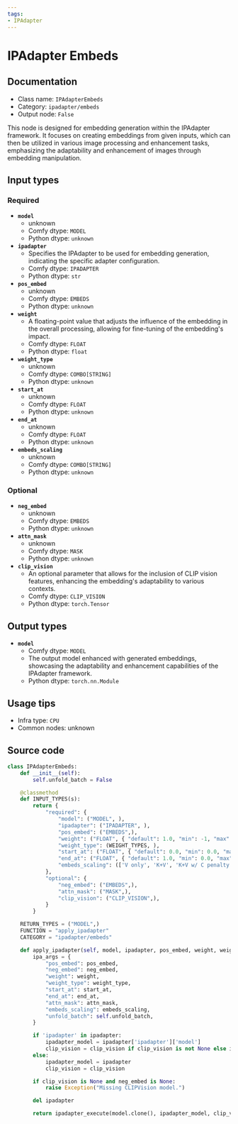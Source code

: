 ```yaml
---
tags:
- IPAdapter
---
```


# IPAdapter Embeds
## Documentation
- Class name: `IPAdapterEmbeds`
- Category: `ipadapter/embeds`
- Output node: `False`

This node is designed for embedding generation within the IPAdapter framework. It focuses on creating embeddings from given inputs, which can then be utilized in various image processing and enhancement tasks, emphasizing the adaptability and enhancement of images through embedding manipulation.
## Input types
### Required
- **`model`**
    - unknown
    - Comfy dtype: `MODEL`
    - Python dtype: `unknown`
- **`ipadapter`**
    - Specifies the IPAdapter to be used for embedding generation, indicating the specific adapter configuration.
    - Comfy dtype: `IPADAPTER`
    - Python dtype: `str`
- **`pos_embed`**
    - unknown
    - Comfy dtype: `EMBEDS`
    - Python dtype: `unknown`
- **`weight`**
    - A floating-point value that adjusts the influence of the embedding in the overall processing, allowing for fine-tuning of the embedding's impact.
    - Comfy dtype: `FLOAT`
    - Python dtype: `float`
- **`weight_type`**
    - unknown
    - Comfy dtype: `COMBO[STRING]`
    - Python dtype: `unknown`
- **`start_at`**
    - unknown
    - Comfy dtype: `FLOAT`
    - Python dtype: `unknown`
- **`end_at`**
    - unknown
    - Comfy dtype: `FLOAT`
    - Python dtype: `unknown`
- **`embeds_scaling`**
    - unknown
    - Comfy dtype: `COMBO[STRING]`
    - Python dtype: `unknown`
### Optional
- **`neg_embed`**
    - unknown
    - Comfy dtype: `EMBEDS`
    - Python dtype: `unknown`
- **`attn_mask`**
    - unknown
    - Comfy dtype: `MASK`
    - Python dtype: `unknown`
- **`clip_vision`**
    - An optional parameter that allows for the inclusion of CLIP vision features, enhancing the embedding's adaptability to various contexts.
    - Comfy dtype: `CLIP_VISION`
    - Python dtype: `torch.Tensor`
## Output types
- **`model`**
    - Comfy dtype: `MODEL`
    - The output model enhanced with generated embeddings, showcasing the adaptability and enhancement capabilities of the IPAdapter framework.
    - Python dtype: `torch.nn.Module`
## Usage tips
- Infra type: `CPU`
- Common nodes: unknown


## Source code
```python
class IPAdapterEmbeds:
    def __init__(self):
        self.unfold_batch = False

    @classmethod
    def INPUT_TYPES(s):
        return {
            "required": {
                "model": ("MODEL", ),
                "ipadapter": ("IPADAPTER", ),
                "pos_embed": ("EMBEDS",),
                "weight": ("FLOAT", { "default": 1.0, "min": -1, "max": 3, "step": 0.05 }),
                "weight_type": (WEIGHT_TYPES, ),
                "start_at": ("FLOAT", { "default": 0.0, "min": 0.0, "max": 1.0, "step": 0.001 }),
                "end_at": ("FLOAT", { "default": 1.0, "min": 0.0, "max": 1.0, "step": 0.001 }),
                "embeds_scaling": (['V only', 'K+V', 'K+V w/ C penalty', 'K+mean(V) w/ C penalty'], ),
            },
            "optional": {
                "neg_embed": ("EMBEDS",),
                "attn_mask": ("MASK",),
                "clip_vision": ("CLIP_VISION",),
            }
        }

    RETURN_TYPES = ("MODEL",)
    FUNCTION = "apply_ipadapter"
    CATEGORY = "ipadapter/embeds"

    def apply_ipadapter(self, model, ipadapter, pos_embed, weight, weight_type, start_at, end_at, neg_embed=None, attn_mask=None, clip_vision=None, embeds_scaling='V only'):
        ipa_args = {
            "pos_embed": pos_embed,
            "neg_embed": neg_embed,
            "weight": weight,
            "weight_type": weight_type,
            "start_at": start_at,
            "end_at": end_at,
            "attn_mask": attn_mask,
            "embeds_scaling": embeds_scaling,
            "unfold_batch": self.unfold_batch,
        }

        if 'ipadapter' in ipadapter:
            ipadapter_model = ipadapter['ipadapter']['model']
            clip_vision = clip_vision if clip_vision is not None else ipadapter['clipvision']['model']
        else:
            ipadapter_model = ipadapter
            clip_vision = clip_vision

        if clip_vision is None and neg_embed is None:
            raise Exception("Missing CLIPVision model.")

        del ipadapter

        return ipadapter_execute(model.clone(), ipadapter_model, clip_vision, **ipa_args)

```
